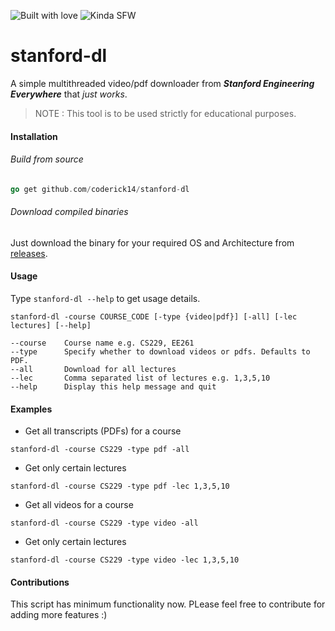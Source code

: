 ![Built with love](http://forthebadge.com/images/badges/built-with-love.svg)
![Kinda SFW](http://forthebadge.com/images/badges/kinda-sfw.svg)
# stanford-dl

A simple multithreaded video/pdf downloader from ***Stanford Engineering Everywhere*** that *just works*.  

> NOTE : This tool is to be used strictly for educational purposes.

#### Installation
###### Build from source

```go
go get github.com/coderick14/stanford-dl
```
###### Download compiled binaries
Just download the binary for your required OS and Architecture from [releases](https://github.com/coderick14/stanford-dl/releases).

#### Usage
Type `stanford-dl --help` to get usage details. 
```
stanford-dl -course COURSE_CODE [-type {video|pdf}] [-all] [-lec lectures] [--help]

--course    Course name e.g. CS229, EE261
--type 	    Specify whether to download videos or pdfs. Defaults to PDF.
--all       Download for all lectures
--lec       Comma separated list of lectures e.g. 1,3,5,10
--help      Display this help message and quit
```

#### Examples
- Get all transcripts (PDFs) for a course
```
stanford-dl -course CS229 -type pdf -all
```
- Get only certain lectures
```
stanford-dl -course CS229 -type pdf -lec 1,3,5,10
```
- Get all videos for a course
```
stanford-dl -course CS229 -type video -all
```
- Get only certain lectures
```
stanford-dl -course CS229 -type video -lec 1,3,5,10
```

#### Contributions
This script has minimum functionality now. PLease feel free to contribute for adding more features :)
